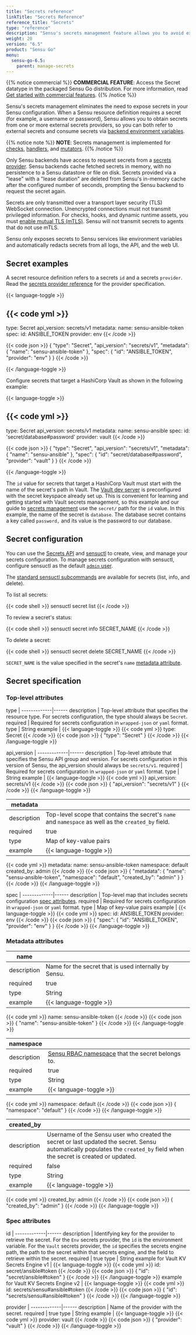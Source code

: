 ```yaml
---
title: "Secrets reference"
linkTitle: "Secrets Reference"
reference_title: "Secrets"
type: "reference"
description: "Sensu's secrets management feature allows you to avoid exposing secrets like usernames, passwords, and access keys in your Sensu configuration. Read the reference to obtain secrets from one or more external secrets providers and use sensuctl to manage secrets."
weight: 20
version: "6.5"
product: "Sensu Go"
menu: 
  sensu-go-6.5:
    parent: manage-secrets
---
```


{{% notice commercial %}}
**COMMERCIAL FEATURE**: Access the Secret datatype in the packaged Sensu Go distribution.
For more information, read [Get started with commercial features](../../../commercial/).
{{% /notice %}}

Sensu's secrets management eliminates the need to expose secrets in your Sensu configuration.
When a Sensu resource definition requires a secret (for example, a username or password), Sensu allows you to obtain secrets from one or more external secrets providers, so you can both refer to external secrets and consume secrets via [backend environment variables][5].

{{% notice note %}}
**NOTE**: Secrets management is implemented for [checks](../../../observability-pipeline/observe-schedule/checks/#check-with-secret), [handlers](../../../observability-pipeline/observe-process/handlers/#handler-with-secret), and [mutators](../../../observability-pipeline/observe-transform/mutators/#mutator-with-secret).
{{% /notice %}}

Only Sensu backends have access to request secrets from a [secrets provider][7].
Sensu backends cache fetched secrets in memory, with no persistence to a Sensu datastore or file on disk.
Secrets provided via a "lease" with a "lease duration" are deleted from Sensu's in-memory cache after the configured number of seconds, prompting the Sensu backend to request the secret again.

Secrets are only transmitted over a transport layer security (TLS) WebSocket connection.
Unencrypted connections must not transmit privileged information.
For checks, hooks, and dynamic runtime assets, you must [enable mutual TLS (mTLS)][13].
Sensu will not transmit secrets to agents that do not use mTLS.

Sensu only exposes secrets to Sensu services like environment variables and automatically redacts secrets from all logs, the API, and the web UI.

## Secret examples

A secret resource definition refers to a secrets `id` and a secrets `provider`.
Read the [secrets provider reference][7] for the provider specification.

{{< language-toggle >}}

{{< code yml >}}
---
type: Secret
api_version: secrets/v1
metadata:
  name: sensu-ansible-token
spec:
  id: ANSIBLE_TOKEN
  provider: env
{{< /code >}}

{{< code json >}}
{
  "type": "Secret",
  "api_version": "secrets/v1",
  "metadata": {
    "name": "sensu-ansible-token"
  },
  "spec": {
    "id": "ANSIBLE_TOKEN",
    "provider": "env"
  }
}
{{< /code >}}

{{< /language-toggle >}}

Configure secrets that target a HashiCorp Vault as shown in the following example:

{{< language-toggle >}}

{{< code yml >}}
---
type: Secret
api_version: secrets/v1
metadata:
  name: sensu-ansible
spec:
  id: 'secret/database#password'
  provider: vault
{{< /code >}}

{{< code json >}}
{
  "type": "Secret",
  "api_version": "secrets/v1",
  "metadata": {
    "name": "sensu-ansible"
  },
  "spec": {
    "id": "secret/database#password",
    "provider": "vault"
  }
}
{{< /code >}}

{{< /language-toggle >}}

The `id` value for secrets that target a HashiCorp Vault must start with the name of the secret's path in Vault.
The [Vault dev server][10] is preconfigured with the secret keyspace already set up.
This is convenient for learning and getting started with Vault secrets management, so this example and our guide to [secrets management][11] use the `secret/` path for the `id` value.
In this example, the name of the secret is `database`.
The database secret contains a key called `password,` and its value is the password to our database.

## Secret configuration

You can use the [Secrets API][2] and [sensuctl][3] to create, view, and manage your secrets configuration.
To manage secrets configuration with sensuctl, configure sensuctl as the default [`admin` user][6].

The [standard sensuctl subcommands][4] are available for secrets (list, info, and delete).

To list all secrets:

{{< code shell >}}
sensuctl secret list
{{< /code >}}

To review a secret's status:

{{< code shell >}}
sensuctl secret info SECRET_NAME
{{< /code >}}

To delete a secret:

{{< code shell >}}
sensuctl secret delete SECRET_NAME
{{< /code >}}

`SECRET_NAME` is the value specified in the secret's `name` [metadata attribute][12].
 
## Secret specification

### Top-level attributes

type         | 
-------------|------
description  | Top-level attribute that specifies the resource type. For secrets configuration, the type should always be `Secret`.
required     | Required for secrets configuration in `wrapped-json` or `yaml` format.
type         | String
example      | {{< language-toggle >}}
{{< code yml >}}
type: Secret
{{< /code >}}
{{< code json >}}
{
  "type": "Secret"
}
{{< /code >}}
{{< /language-toggle >}}

api_version  | 
-------------|------
description  | Top-level attribute that specifies the Sensu API group and version. For secrets configuration in this version of Sensu, the api_version should always be `secrets/v1`.
required     | Required for secrets configuration in `wrapped-json` or `yaml` format.
type         | String
example      | {{< language-toggle >}}
{{< code yml >}}
api_version: secrets/v1
{{< /code >}}
{{< code json >}}
{
  "api_version": "secrets/v1"
}
{{< /code >}}
{{< /language-toggle >}}

metadata     |      |
-------------|------
description  | Top-level scope that contains the secret's `name` and `namespace` as well as the `created_by` field.
required     | true
type         | Map of key-value pairs
example      | {{< language-toggle >}}
{{< code yml >}}
metadata:
  name: sensu-ansible-token
  namespace: default
  created_by: admin
{{< /code >}}
{{< code json >}}
{
  "metadata": {
    "name": "sensu-ansible-token",
    "namespace": "default",
    "created_by": "admin"
  }
}
{{< /code >}}
{{< /language-toggle >}}

spec         | 
-------------|------
description  | Top-level map that includes secrets configuration [spec attributes][8].
required     | Required for secrets configuration in `wrapped-json` or `yaml` format.
type         | Map of key-value pairs
example      | {{< language-toggle >}}
{{< code yml >}}
spec:
  id: ANSIBLE_TOKEN
  provider: env
{{< /code >}}
{{< code json >}}
{
  "spec": {
    "id": "ANSIBLE_TOKEN",
    "provider": "env"
  }
}
{{< /code >}}
{{< /language-toggle >}}

### Metadata attributes

name         |      |
-------------|------
description  | Name for the secret that is used internally by Sensu.
required     | true
type         | String
example      | {{< language-toggle >}}
{{< code yml >}}
name: sensu-ansible-token
{{< /code >}}
{{< code json >}}
{
  "name": "sensu-ansible-token"
}
{{< /code >}}
{{< /language-toggle >}}

namespace    |      |
-------------|------
description  | [Sensu RBAC namespace][9] that the secret belongs to.
required     | true
type         | String
example      | {{< language-toggle >}}
{{< code yml >}}
namespace: default
{{< /code >}}
{{< code json >}}
{
  "namespace": "default"
}
{{< /code >}}
{{< /language-toggle >}}

| created_by |      |
-------------|------
description  | Username of the Sensu user who created the secret or last updated the secret. Sensu automatically populates the `created_by` field when the secret is created or updated.
required     | false
type         | String
example      | {{< language-toggle >}}
{{< code yml >}}
created_by: admin
{{< /code >}}
{{< code json >}}
{
  "created_by": "admin"
}
{{< /code >}}
{{< /language-toggle >}}

### Spec attributes

id           | 
-------------|------ 
description  | Identifying key for the provider to retrieve the secret. For the `Env` secrets provider, the `id` is the environment variable. For the `Vault` secrets provider, the `id` specifies the secrets engine path, the path to the secret within that secrets engine, and the field to retrieve within the secret.
required     | true
type         | String
example for Vault KV Secrets Engine v1 | {{< language-toggle >}}
{{< code yml >}}
id: secret/ansible#token
{{< /code >}}
{{< code json >}}
{
  "id": "secret/ansible#token"
}
{{< /code >}}
{{< /language-toggle >}}
example for Vault KV Secrets Engine v2 | {{< language-toggle >}}
{{< code yml >}}
id: secrets/sensu#ansible#token
{{< /code >}}
{{< code json >}}
{
  "id": "secrets/sensu#ansible#token"
}
{{< /code >}}
{{< /language-toggle >}}

provider     | 
-------------|------ 
description  | Name of the provider with the secret.
required     | true
type         | String
example      | {{< language-toggle >}}
{{< code yml >}}
provider: vault
{{< /code >}}
{{< code json >}}
{
  "provider": "vault"
}
{{< /code >}}
{{< /language-toggle >}}


[2]: ../../../api/secrets/
[3]: ../../../sensuctl/
[4]: ../../../sensuctl/create-manage-resources/#subcommands
[5]: ../../../observability-pipeline/observe-schedule/backend/#configuration-via-environment-variables
[6]: ../../control-access/rbac#default-users
[7]: ../secrets-providers/
[8]: #spec-attributes
[9]: ../../control-access/namespaces/
[10]: https://learn.hashicorp.com/vault/getting-started/dev-server
[11]: ../secrets-management/
[12]: #metadata-attributes
[13]: ../../deploy-sensu/secure-sensu/#optional-configure-sensu-agent-mtls-authentication
